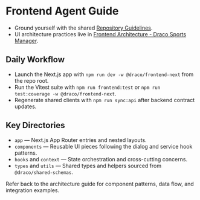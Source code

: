 # Frontend Agent Guide

- Ground yourself with the shared [Repository Guidelines](../../AGENTS.md).
- UI architecture practices live in [Frontend Architecture - Draco Sports Manager](./FRONTEND_ARCHITECTURE.md).

## Daily Workflow
- Launch the Next.js app with `npm run dev -w @draco/frontend-next` from the repo root.
- Run the Vitest suite with `npm run frontend:test` or `npm run test:coverage -w @draco/frontend-next`.
- Regenerate shared clients with `npm run sync:api` after backend contract updates.

## Key Directories
- `app` — Next.js App Router entries and nested layouts.
- `components` — Reusable UI pieces following the dialog and service hook patterns.
- `hooks` and `context` — State orchestration and cross-cutting concerns.
- `types` and `utils` — Shared types and helpers sourced from `@draco/shared-schemas`.

Refer back to the architecture guide for component patterns, data flow, and integration examples.
